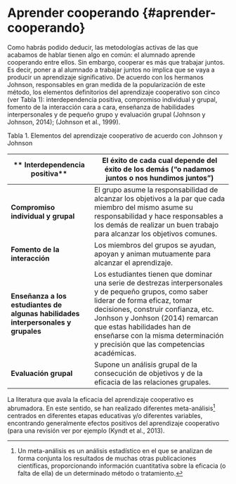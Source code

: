 # Aprender cooperando {#aprender-cooperando}

Como habrás podido deducir, las metodologías activas de las que acabamos de hablar tienen algo en común: el alumnado aprende cooperando entre ellos. Sin embargo, cooperar es más que trabajar juntos. Es decir, poner a al alumnado a trabajar juntos no implica que se vaya a producir un aprendizaje significativo. De acuerdo con los hermanos Johnson, responsables en gran medida de la popularización de este método, los elementos definitorios del aprendizaje cooperativo son cinco \(ver Tabla 1\): interdependencia positiva, compromiso individual y grupal, fomento de la interacción cara a cara, enseñanza de habilidades interpersonales y de pequeño grupo y evaluación grupal \(Johnson y Johnson, 2014\); \(Johnson et al., 1999\).

Tabla 1. Elementos del aprendizaje cooperativo de acuerdo con Johnson y Johnson

|** Interdependencia positiva** | El éxito de cada cual depende del éxito de los demás \(“o nadamos juntos o nos hundimos juntos”\) |
| --- | --- |
| **Compromiso individual y grupal** | El grupo asume la responsabilidad de alcanzar los objetivos a la par que cada miembro del mismo asume su responsabilidad y hace responsables a los demás de realizar un buen trabajo para alcanzar los objetivos comunes. |
| **Fomento de la interacción** | Los miembros del grupos se ayudan, apoyan y animan mutuamente para alcanzar el aprendizaje. |
| **Enseñanza a los estudiantes de algunas habilidades interpersonales y grupales** | Los estudiantes tienen que dominar una serie de destrezas interpersonales y de pequeño grupos, como saber liderar de forma eficaz, tomar decisiones, construir confianza, etc. Jonhson y Jonhson \(2014\) remarcan que estas habilidades han de enseñarse con la misma determinación y precisión que las competencias académicas. |
| **Evaluación grupal** | Supone un análisis grupal de la consecución de objetivos y de la eficacia de las relaciones grupales. |

La literatura que avala la eficacia del aprendizaje cooperativo es abrumadora. En este sentido, se han realizado diferentes meta-análisis[^3] centrados en diferentes etapas educativas y/o diferentes variables, encontrando generalmente efectos positivos del aprendizaje cooperativo \(para una revisión ver por ejemplo \(Kyndt et al., 2013\).

[^3]: Un meta-análisis es un análisis estadístico en el que se analizan de forma conjunta los resultados de muchas otras publicaciones científicas, proporcionando información cuantitativa sobre la eficacia (o falta de ella) de un determinado método o tratamiento.


